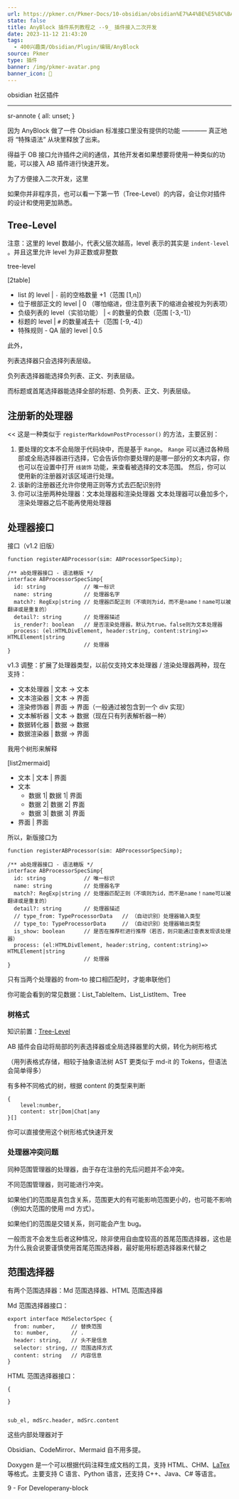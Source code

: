 ```yaml
---
url: https://pkmer.cn/Pkmer-Docs/10-obsidian/obsidian%E7%A4%BE%E5%8C%BA%E6%8F%92%E4%BB%B6/any-block/9
state: false
title: AnyBlock 插件系列教程之 --9_ 插件接入二次开发
date: 2023-11-12 21:43:20
tags:
  - 400兴趣类/Obsidian/Plugin/编辑/AnyBlock
source: Pkmer
type: 插件
banner: /img/pkmer-avatar.png
banner_icon: 🔖
---
```

<div class="menu-toggle"> <SidebarToggle client:idle ></SidebarToggle> </div>

obsidian 社区插件

* * *

sr-annote { all: unset; }

因为 AnyBlock 做了一件 Obsidian 标准接口里没有提供的功能 ———— 真正地将 “特殊语法” 从块里释放了出来。

得益于 OB 接口允许插件之间的通信，其他开发者如果想要将使用一种类似的功能，可以接入 AB 插件进行快速开发。

为了方便接入二次开发，这里

如果你并非程序员，也可以看一下第一节（Tree-Level）的内容，会让你对插件的设计和使用更加熟悉。

## Tree-Level

注意：这里的 level 数越小，代表父层次越高，level 表示的其实是 `indent-level` 。并且这里允许 level 为非正数或非整数

tree-level

[2table]

*   list 的 level | `-` 前的空格数量 +1（范围 [1,n]）
*   位于根部正文的 level | 0 （哪怕缩进，但注意列表下的缩进会被视为列表项）
*   负级列表的 level（实验功能） | `<` 的数量的负数（范围 [-3,-1]）
*   标题的 level | `#` 的数量减去十（范围 [-9,-4]）
*   特殊规则 - QA 层的 level | 0.5

此外，

列表选择器只会选择列表层级。

负列表选择器能选择负列表、正文、列表层级。

而标题或首尾选择器能选择全部的标题、负列表、正文、列表层级。

## 注册新的处理器

<< 这是一种类似于 `registerMarkdownPostProcessor()` 的方法，主要区别：

1.  要处理的文本不会局限于代码块中，而是基于 `Range`。 `Range` 可以通过各种局部或全局选择器进行选择，它会告诉你你要处理的是哪一部分的文本内容，你也可以在设置中打开 `线装饰` 功能，来查看被选择的文本范围。 然后，你可以使用新的注册器对该区域进行处理。
2.  该新的注册器还允许你使用正则等方式去匹配识别符
3.  你可以注册两种处理器：文本处理器和渲染处理器 文本处理器可以叠加多个，渲染处理器之后不能再使用处理器

## 处理器接口

接口（v1.2 旧版）

```
function registerABProcessor(sim: ABProcessorSpecSimp);

/** ab处理器接口 - 语法糖版 */
interface ABProcessorSpecSimp{
  id: string            // 唯一标识
  name: string          // 处理器名字
  match?: RegExp|string // 处理器匹配正则（不填则为id，而不是name！name可以被翻译或是重复的）
  detail?: string       // 处理器描述
  is_render?: boolean   // 是否渲染处理器，默认为true。false则为文本处理器
  process: (el:HTMLDivElement, header:string, content:string)=> HTMLElement|string
                        // 处理器
}

```

v1.3 调整：扩展了处理器类型，以前仅支持文本处理器 / 渲染处理器两种，现在支持：

*   文本处理器 | 文本 -> 文本
*   文本渲染器 | 文本 -> 界面
*   渲染修饰器 | 界面 -> 界面（一般通过被包含到一个 div 实现）
*   文本解析器 | 文本 -> 数据（现在只有列表解析器一种）
*   数据转化器 | 数据 -> 数据
*   数据渲染器 | 数据 -> 界面

我用个树形来解释

[list2mermaid]

*   文本 | 文本 | 界面
*   文本
    *   数据 1| 数据 1| 界面
    *   数据 2| 数据 2| 界面
    *   数据 3| 数据 3| 界面
*   界面 | 界面

所以，新版接口为

```
function registerABProcessor(sim: ABProcessorSpecSimp);

/** ab处理器接口 - 语法糖版 */
interface ABProcessorSpecSimp{
  id: string            // 唯一标识
  name: string          // 处理器名字
  match?: RegExp|string // 处理器匹配正则（不填则为id，而不是name！name可以被翻译或是重复的）
  detail?: string       // 处理器描述
  // type_from: TypeProcessorData   // （自动识别）处理器输入类型
  // type_to: TypeProcessorData     // （自动识别）处理器输出类型
  is_show: boolean      // 是否在推荐栏进行推荐（若否，则只能通过查表发现该处理器）
  process: (el:HTMLDivElement, header:string, content:string)=> HTMLElement|string
                        // 处理器
}

```

只有当两个处理器的 from-to 接口相匹配时，才能串联他们

你可能会看到的常见数据：List_TableItem、List_ListItem、Tree

### 树格式

知识前置：[Tree-Level](#Tree-Level)

AB 插件会自动将局部的列表选择器或全局选择器里的大纲，转化为树形格式

（用列表格式存储，相较于抽象语法树 AST 更类似于 md-it 的 Tokens，但语法会简单得多）

有多种不同格式的树，根据 content 的类型来判断

```
{
    level:number,
    content: str|Dom|Chat|any
}[]

```

你可以直接使用这个树形格式快速开发

### 处理器冲突问题

同种范围管理器的处理器，由于存在注册的先后问题并不会冲突。

不同范围管理器，则可能进行冲突。

如果他们的范围是真包含关系，范围更大的有可能影响范围更小的，也可能不影响（例如大范围的使用 md 方式）。

如果他们的范围是交错关系，则可能会产生 bug。

一般而言不会发生后者这种情况，除非使用自由度较高的首尾范围选择器，这也是为什么我会说要谨慎使用首尾范围选择器，最好能用标题选择器来代替之

## 范围选择器

有两个范围选择器：Md 范围选择器、HTML 范围选择器

Md 范围选择器接口：

```
export interface MdSelectorSpec {
  from: number,     // 替换范围
  to: number,       // .
  header: string,   // 头不是信息
  selector: string, // 范围选择方式
  content: string   // 内容信息
}

```

HTML 范围选择器接口：

```
{

}


sub_el, mdSrc.header, mdSrc.content

```

这些内部处理器对于

Obsidian、CodeMirror、Mermaid 自不用多提。

Doxygen 是一个可以根据代码注释生成文档的工具，支持 HTML、CHM、[LaTex](https://so.csdn.net/so/search?q=LaTex&spm=1001.2101.3001.7020) 等格式。主要支持 C 语言、Python 语言，还支持 C++、Java、C# 等语言。

9 - For Developerany-block
